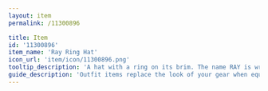 ```yaml
---
layout: item
permalink: /11300896

title: Item
id: '11300896'
item_name: 'Ray Ring Hat'
icon_url: 'item/icon/11300896.png'
tooltip_description: 'A hat with a ring on its brim. The name RAY is written at the front of the hat.'
guide_description: 'Outfit items replace the look of your gear when equipped.'
---
```


